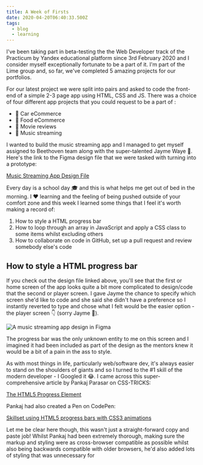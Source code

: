 ```yaml
---
title: A Week of Firsts
date: 2020-04-20T06:40:33.500Z
tags:
  - blog
  - learning
---
```

I've been taking part in beta-testing the the Web Developer track of the Practicum by Yandex educational platform since 3rd February 2020 and I consider myself exceptionally fortunate to be a part of it. I'm part of the Lime group and, so far, we've completed 5 amazing projects for our portfolios. 

For our latest project we were split into pairs and asked to code the front-end of a simple 2-3 page app using HTML, CSS and JS. There was a choice of four different app projects that you could request to be a part of :

* 🚗 Car eCommerce
* 🍔 Food eCommerce
* 🎥 Movie reviews
* 🎵 Music streaming

I wanted to build the music streaming app and I managed to get myself assigned to Beethoven team along with the super-talented Jayme Waye 🎉. Here's the link to the Figma design file that we were tasked with turning into a prototype:

[Music Streaming App Design File](https://www.figma.com/file/rRE5kHZSGzj2XSd0gZQgrl/Music-Player-Box-Template-Copy?node-id=0%3A1)

Every day is a school day 🎓 and this is what helps me get out of bed in the morning. I ❤️ learning and the feeling of being pushed outside of your comfort zone and this week I learned some things that I feel it's worth making a record of:

1. How to style a HTML progress bar
2. How to loop through an array in JavaScript and apply a CSS class to some items whilst excluding others
3. How to collaborate on code in GitHub, set up a pull request and review somebody else's code

## How to style a HTML progress bar

If you check out the design file linked above, you'll see that the first or home screen of the app looks quite a bit more complicated to design/code that the second or player screen. I gave Jayme the chance to specify which screen she'd like to code and she said she didn't have a preference so I instantly reverted to type and chose what I felt would be the easier option - the player screen 👇 (sorry Jayme 🤭).

![A music streaming app design in Figma](/images/music-app-figma.png "The design file for our app")

The progress bar was the only unknown entity to me on this screen and I imagined it had been included as part of the design as the mentors knew it would be a bit of a pain in the ass to style.

As with most things in life, particularly web/software dev, it's always easier to stand on the shoulders of giants and so I turned to the #1 skill of the modern developer - I Googled it 😂. I came across this super-comprehensive article by Pankaj Parasar on CSS-TRICKS:

[The HTML5 Progress Element](https://css-tricks.com/author/pankajparashar/)

Pankaj had also created a Pen on CodePen:

[Skillset using HTML5 progress bars with CSS3 animations](https://codepen.io/team/css-tricks/pen/PNNQxm "Skillset using HTML5 progress bars with CSS3 animations")

Let me be clear here though, this wasn't just a straight-forward copy and paste job! Whilst Pankaj had been extremely thorough, making sure the markup and styling were as cross-browser compatible as possible whilst also being backwards compatible with older browsers, he'd also added lots of styling that was unnecessary for